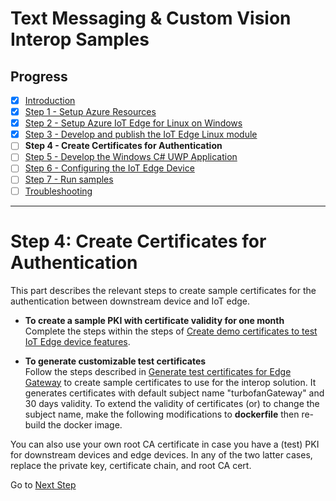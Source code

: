# Text Messaging & Custom Vision Interop Samples
## Progress

- [x] [Introduction](../README.md)  
- [x] [Step 1 - Setup Azure Resources](./Setup%20Azure%20Resources.MD)
- [x] [Step 2 - Setup Azure IoT Edge for Linux on Windows](./Setup%20Azure%20IoT%20Edge%20for%20Linux%20on%20Windows.MD)  
- [x] [Step 3 - Develop and publish the IoT Edge Linux module](./Develop%20and%20publish%20the%20IoT%20edge%20Linux%20module.MD)  
- [ ] **Step 4 - Create Certificates for Authentication**  
- [ ] [Step 5 - Develop the Windows C# UWP Application](./Develop%20the%20Windows%20C%23%20UWP%20Application.MD)
- [ ] [Step 6 - Configuring the IoT Edge Device](./Configuring%20the%20IoT%20Edge%20Device.MD)  
- [ ] [Step 7 - Run samples](./Run%20samples.MD)   
- [ ] [Troubleshooting](./Troubleshooting.MD) 
---
# Step 4: Create Certificates for Authentication
This part describes the relevant steps to create sample certificates for the authentication between downstream device and IoT edge.

* **To create a sample PKI with certificate validity for one month**  
 Complete the steps within the steps of [Create demo certificates to test IoT Edge device features](https://learn.microsoft.com/en-us/azure/iot-edge/how-to-create-transparent-gateway?view=iotedge-1.4&tabs=eflow#create-demo-certificates).  

* **To generate customizable test certificates**  
Follow the steps described in [Generate test certificates for Edge Gateway](https://github.com/Azure-Samples/IoTEdgeAndMlSample/tree/master/CreateCertificates) to create sample certificates to use for the interop solution. It generates certificates with default subject name "turbofanGateway" and 30 days validity. To extend the validity of certificates (or) to change the subject name, make the following modifications to **dockerfile** then re-build the docker image.

You can also use your own root CA certificate in case you have a (test) PKI for downstream devices and edge devices. In any of the two latter cases, replace the private key, certificate chain, and root CA cert.

Go to [Next Step](./Develop%20the%20Windows%20C%23%20UWP%20Application.MD)  
